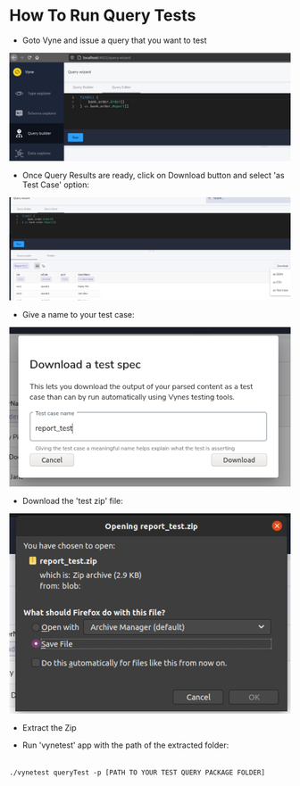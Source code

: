 # How To Run Query Tests

* Goto Vyne and issue a query that you want to test

![Vyne Query](docs/vyne%20query%20builder.png)

* Once Query Results are ready, click on Download button and select 'as Test Case' option:

![Download Test Case](docs/save_as_test_case.png)

* Give a name to your test case:

![Save Test case](docs/save_as.png)

* Download the 'test zip' file:

![Download](docs/download.png)

* Extract the Zip

* Run 'vynetest' app with the path of the extracted folder:

<code>
./vynetest queryTest -p [PATH TO YOUR TEST QUERY PACKAGE FOLDER]
</code>
